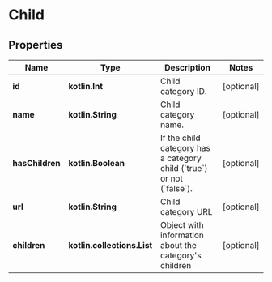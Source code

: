 
# Child

## Properties
Name | Type | Description | Notes
------------ | ------------- | ------------- | -------------
**id** | **kotlin.Int** | Child category ID. |  [optional]
**name** | **kotlin.String** | Child category name. |  [optional]
**hasChildren** | **kotlin.Boolean** | If the child category has a category child (&#x60;true&#x60;) or not (&#x60;false&#x60;). |  [optional]
**url** | **kotlin.String** | Child category URL |  [optional]
**children** | **kotlin.collections.List** | Object with information about the category&#39;s children |  [optional]



